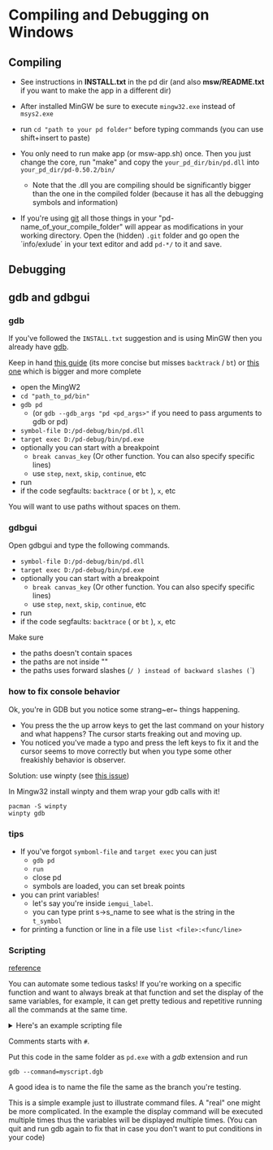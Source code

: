# Compiling and Debugging on Windows

## Compiling

- See instructions in **INSTALL.txt** in the pd dir (and also **msw/README.txt** if you want to make the app in a different dir)
- After installed MinGW be sure to execute `mingw32.exe` instead of `msys2.exe`
- run `cd "path to your pd folder"` before typing commands (you can use shift+insert to paste)
- You only need to run make app (or msw-app.sh) once. Then you just change the core, run "make" and copy the `your_pd_dir/bin/pd.dll` into `your_pd_dir/pd-0.50.2/bin/`
   - Note that the .dll you are compiling should be significantly bigger than the one in the compiled folder (because it has all the debugging symbols and information)

- If you're using [git](https://git-scm.com/) all those things in your "pd-name_of_your_compile_folder" will appear as modifications in your working directory. Open the (hidden) `.git` folder and go open the ´info/exlude´ in your text editor and add `pd-*/` to it and save.


## Debugging

## gdb and gdbgui

### gdb

If you've followed the `INSTALL.txt` suggestion and is using MinGW then you already have [gdb](https://www.gnu.org/software/gdb/).

Keep in hand [this guide](https://condor.depaul.edu/glancast/373class/docs/gdb.html) (its more concise but misses `backtrack` / `bt`) or [this one](http://www.yolinux.com/TUTORIALS/GDB-Commands.html) which is bigger and more complete

- open the MingW2
- `cd "path_to_pd/bin"`
- `gdb pd`
   - (or `gdb --gdb_args "pd <pd_args>"` if you need to pass arguments to gdb or pd)
- `symbol-file D:/pd-debug/bin/pd.dll`
- `target exec D:/pd-debug/bin/pd.exe`
- optionally you can start with a breakpoint
   - `break canvas_key` (Or other function. You can also specify specific lines)
   - use `step`, `next`, `skip`, `continue`, etc
- run
- if the code segfaults: `backtrace` ( or `bt` ), `x`, etc

You will want to use paths without spaces on them.

### gdbgui

Open gdbgui and type the following commands.

- `symbol-file D:/pd-debug/bin/pd.dll`
- `target exec D:/pd-debug/bin/pd.exe`
- optionally you can start with a breakpoint
   - `break canvas_key` (Or other function. You can also specify specific lines)
   - use `step`, `next`, `skip`, `continue`, etc
- run
- if the code segfaults: `backtrace` ( or `bt` ), `x`, etc

Make sure 

- the paths doesn't contain spaces
- the paths are not inside ""
- the paths uses forward slashes (`/ ) instead of backward slashes (`\`)

### how to fix console behavior

Ok, you're in GDB but you notice some strang~er~ things happening. 

- You press the the up arrow keys to get the last command on your history and what happens? The cursor starts freaking out and moving up.
- You noticed you've made a typo and press the left keys to fix it and the cursor seems to move correctly but when you type some other freakishly behavior is observer.

Solution: use winpty (see [this issue](https://github.com/msys2/MINGW-packages/issues/5353))

In Mingw32 install winpty and them wrap your gdb calls with it!

```
pacman -S winpty
winpty gdb
```

### tips

- If you've forgot `symboml-file` and `target exec` you can just
   - `gdb pd`
   - `run`
   - close pd
   - symbols are loaded, you can set break points
- you can print variables!
   - let's say you're inside `iemgui_label`.
   - you can type print s->s_name to see what is the string in the `t_symbol`
- for printing a function or line in a file use `list <file>:<func/line>`
   
### Scripting

[reference](https://sourceware.org/gdb/current/onlinedocs/gdb/Command-Files.html#Command-Files)

You can automate some tedious tasks! If you're working on a specific function and want to always break at that function and set the display of the same variables, for example, it can get pretty tedious and repetitive running all the commands at the same time.

<details>
  <summary>Here's an example scripting file</summary>

```   
# http://sourceware.org/gdb/wiki/FAQ: to disable the
# "---Type <return> to continue, or q <return> to quit---"
# in batch mode:

symbol-file pd.dll
target exec pd.exe

# set a breakpoint at iemgui_label.
# it uses l (list) to show us more context of the function
# and sets display of some variables
b iemgui_label
commands 1
	l
	display s->s_name
	display iemgui->x_lab->s_name
	display iemgui->x_lab_unexpanded->s_name
end

# sets another breakpoint to show the backtrace and
# also sets the display of some variables
b iemgui_properties
commands 2
	bt
	display (*srl[0])->s_name
	display (*srl[1])->s_name
	display (*srl[2])->s_name
end

#to automatically start pd
run
```
</details>

Comments starts with `#`.

Put this code in the same folder as `pd.exe` with a _gdb_ extension and run

`gdb --command=myscript.dgb`

A good idea is to name the file the same as the branch you're testing.

This is a simple example just to illustrate command files. A "real" one might be more complicated. In the example the display command will be executed multiple times thus the variables will be displayed multiple times. (You can quit and run gdb again to fix that in case you don't want to put conditions in your code)
